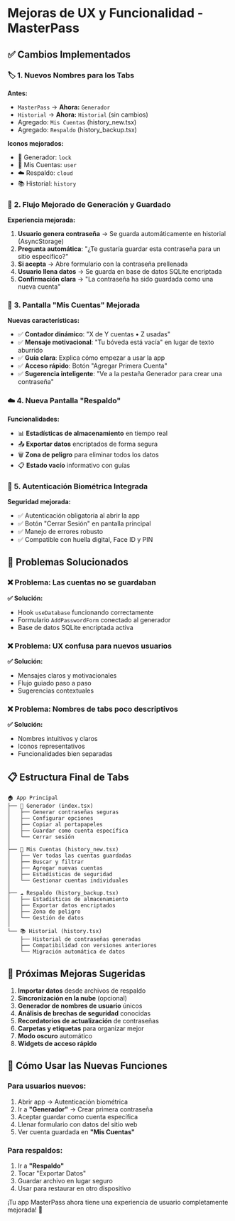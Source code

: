 # Mejoras de UX y Funcionalidad - MasterPass

## ✅ Cambios Implementados

### 🏷️ **1. Nuevos Nombres para los Tabs**

**Antes:**
- `MasterPass` → **Ahora:** `Generador`
- `Historial` → **Ahora:** `Historial` (sin cambios)
- Agregado: `Mis Cuentas` (history_new.tsx)
- Agregado: `Respaldo` (history_backup.tsx)

**Iconos mejorados:**
- 🔐 Generador: `lock` 
- 👤 Mis Cuentas: `user`
- ☁️ Respaldo: `cloud`
- 📚 Historial: `history`

### 🔄 **2. Flujo Mejorado de Generación y Guardado**

**Experiencia mejorada:**
1. **Usuario genera contraseña** → Se guarda automáticamente en historial (AsyncStorage)
2. **Pregunta automática**: "¿Te gustaría guardar esta contraseña para un sitio específico?"
3. **Si acepta** → Abre formulario con la contraseña prellenada
4. **Usuario llena datos** → Se guarda en base de datos SQLite encriptada
5. **Confirmación clara** → "La contraseña ha sido guardada como una nueva cuenta"

### 📱 **3. Pantalla "Mis Cuentas" Mejorada**

**Nuevas características:**
- ✅ **Contador dinámico**: "X de Y cuentas • Z usadas"
- ✅ **Mensaje motivacional**: "Tu bóveda está vacía" en lugar de texto aburrido
- ✅ **Guía clara**: Explica cómo empezar a usar la app
- ✅ **Acceso rápido**: Botón "Agregar Primera Cuenta"
- ✅ **Sugerencia inteligente**: "Ve a la pestaña Generador para crear una contraseña"

### ☁️ **4. Nueva Pantalla "Respaldo"**

**Funcionalidades:**
- 📊 **Estadísticas de almacenamiento** en tiempo real
- 📤 **Exportar datos** encriptados de forma segura
- 🗑️ **Zona de peligro** para eliminar todos los datos
- 📋 **Estado vacío** informativo con guías

### 🔐 **5. Autenticación Biométrica Integrada**

**Seguridad mejorada:**
- ✅ Autenticación obligatoria al abrir la app
- ✅ Botón "Cerrar Sesión" en pantalla principal
- ✅ Manejo de errores robusto
- ✅ Compatible con huella digital, Face ID y PIN

## 🎯 **Problemas Solucionados**

### ❌ **Problema:** Las cuentas no se guardaban
**✅ Solución:** 
- Hook `useDatabase` funcionando correctamente
- Formulario `AddPasswordForm` conectado al generador
- Base de datos SQLite encriptada activa

### ❌ **Problema:** UX confusa para nuevos usuarios
**✅ Solución:**
- Mensajes claros y motivacionales
- Flujo guiado paso a paso
- Sugerencias contextuales

### ❌ **Problema:** Nombres de tabs poco descriptivos
**✅ Solución:**
- Nombres intuitivos y claros
- Iconos representativos
- Funcionalidades bien separadas

## 📋 **Estructura Final de Tabs**

```
🏠 App Principal
├── 🔐 Generador (index.tsx)
│   ├── Generar contraseñas seguras
│   ├── Configurar opciones
│   ├── Copiar al portapapeles
│   ├── Guardar como cuenta específica
│   └── Cerrar sesión
│
├── 👤 Mis Cuentas (history_new.tsx)
│   ├── Ver todas las cuentas guardadas
│   ├── Buscar y filtrar
│   ├── Agregar nuevas cuentas
│   ├── Estadísticas de seguridad
│   └── Gestionar cuentas individuales
│
├── ☁️ Respaldo (history_backup.tsx)
│   ├── Estadísticas de almacenamiento
│   ├── Exportar datos encriptados
│   ├── Zona de peligro
│   └── Gestión de datos
│
└── 📚 Historial (history.tsx)
    ├── Historial de contraseñas generadas
    ├── Compatibilidad con versiones anteriores
    └── Migración automática de datos
```

## 🚀 **Próximas Mejoras Sugeridas**

1. **Importar datos** desde archivos de respaldo
2. **Sincronización en la nube** (opcional)
3. **Generador de nombres de usuario** únicos
4. **Análisis de brechas de seguridad** conocidas
5. **Recordatorios de actualización** de contraseñas
6. **Carpetas y etiquetas** para organizar mejor
7. **Modo oscuro** automático
8. **Widgets de acceso rápido**

## 📖 **Cómo Usar las Nuevas Funciones**

### Para usuarios nuevos:
1. Abrir app → Autenticación biométrica
2. Ir a **"Generador"** → Crear primera contraseña
3. Aceptar guardar como cuenta específica
4. Llenar formulario con datos del sitio web
5. Ver cuenta guardada en **"Mis Cuentas"**

### Para respaldos:
1. Ir a **"Respaldo"**
2. Tocar "Exportar Datos"
3. Guardar archivo en lugar seguro
4. Usar para restaurar en otro dispositivo

¡Tu app MasterPass ahora tiene una experiencia de usuario completamente mejorada! 🎉
